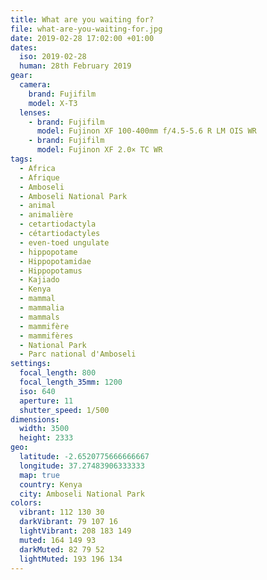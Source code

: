 ```yaml
---
title: What are you waiting for?
file: what-are-you-waiting-for.jpg
date: 2019-02-28 17:02:00 +01:00
dates:
  iso: 2019-02-28
  human: 28th February 2019
gear:
  camera:
    brand: Fujifilm
    model: X-T3
  lenses:
    - brand: Fujifilm
      model: Fujinon XF 100-400mm f/4.5-5.6 R LM OIS WR
    - brand: Fujifilm
      model: Fujinon XF 2.0× TC WR
tags:
  - Africa
  - Afrique
  - Amboseli
  - Amboseli National Park
  - animal
  - animalière
  - cetartiodactyla
  - cétartiodactyles
  - even-toed ungulate
  - hippopotame
  - Hippopotamidae
  - Hippopotamus
  - Kajiado
  - Kenya
  - mammal
  - mammalia
  - mammals
  - mammifère
  - mammifères
  - National Park
  - Parc national d'Amboseli
settings:
  focal_length: 800
  focal_length_35mm: 1200
  iso: 640
  aperture: 11
  shutter_speed: 1/500
dimensions:
  width: 3500
  height: 2333
geo:
  latitude: -2.6520775666666667
  longitude: 37.27483906333333
  map: true
  country: Kenya
  city: Amboseli National Park
colors:
  vibrant: 112 130 30
  darkVibrant: 79 107 16
  lightVibrant: 208 183 149
  muted: 164 149 93
  darkMuted: 82 79 52
  lightMuted: 193 196 134
---
```



